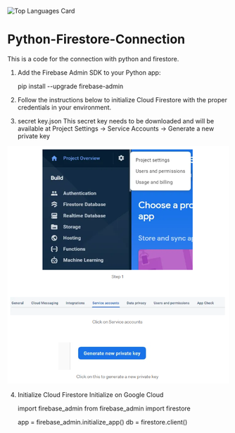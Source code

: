 ![Top Languages Card](https://github-readme-stats.vercel.app/api/top-langs/?username=SnowStar0423)



# Python-Firestore-Connection
This is a code for the connection with python and firestore.

1. Add the Firebase Admin SDK to your Python app:
    
    pip install --upgrade firebase-admin

2. Follow the instructions below to initialize Cloud Firestore with the proper credentials in your environment.

3. secret key.json
    This secret key needs to be downloaded and will be available at Project Settings -> Service Accounts -> Generate a new private key

![](service_accounts.png)

4. Initialize Cloud Firestore
    Initialize on Google Cloud

    import firebase_admin
    from firebase_admin import firestore

    app = firebase_admin.initialize_app()
    db = firestore.client()

